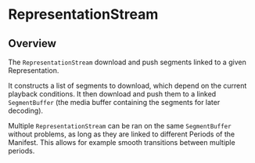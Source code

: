 # RepresentationStream

## Overview

The `RepresentationStream` download and push segments linked to a given Representation.

It constructs a list of segments to download, which depend on the current playback
conditions. It then download and push them to a linked `SegmentBuffer` (the media buffer
containing the segments for later decoding).

Multiple `RepresentationStream` can be ran on the same `SegmentBuffer` without problems,
as long as they are linked to different Periods of the Manifest. This allows for example
smooth transitions between multiple periods.
